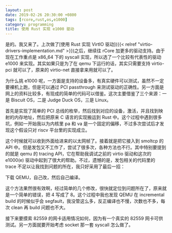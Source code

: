 ```yaml
---
layout: post
date: 2019-02-26 20:30:00 +0800
tags: [rcore,rust,os,e1000]
category: programming
title: 使用 Rust 实现 e1000 驱动
---
```


是的。我又来了。上次做了[使用 Rust 实现 VirtIO 驱动]({{< relref "virtio-drivers-implementation.md" >}})之后，继续往 rCore 加更多的驱动支持。由于现在工作重点是 x86_64 下的 syscall 实现，所以选了一个比较有代表性的驱动 e1000 来实现。其实如果只是为了在 qemu 下运行的话，其实只需要支持 virtio-pci 就可以了，原来的 virtio-net 直接拿来用就可以了。

为什么挑 e1000 呢，一方面是支持的设备多，有真实硬件可以测试，虽然不一定要裸机上跑，但是可以通过 PCI passthrough 来测试驱动的正确性。另一方面是网上的资料比较多，有现成的简单的代码可以借鉴。这次主要借鉴了三个来源：一是 Biscuit OS，二是 Judge Duck OS，三是 Linux。

首先是实现了简单的 PCI 总线的枚举，然后找到对应的设备，激活，并且找到映射的内存地址，然后把原来 C 语言的实现搬运到 Rust 中。这个过程中遇到很多坑，例如一开始我以为内核里 pa 和 va 是一个固定的偏移，不过多次尝试后才发现这个假设只对 riscv 平台里的实现成立。

这个时候就可以收到外面给进来的以太网帧了。接着就是把它接入到 smoltcp 的 API 中。但是发包又不工作了，尝试了很多次，各种方法也不行。其中特别要提到的就是 qemu 的 tracing API，它在帮助我调试之前的 virtio 驱动和这次的 e1000(e) 驱动中起到了很大的帮助。不过，遗憾的是，发包相关的代码里的 trace 不足以让我找到问题的所在，我只好采用了最后一招：

下载 QEMU，自己改，然后自己编译。

这个方法果然很有效啊，经过简单的几个修改，很快就定位到问题所在了，原来就是一个简单的错误，把 4 写成了 8。这个过程中我也发现 QEMU 在 incremental build 的时候似乎会 segfault，我没管这么多，反正编译也不慢，次数也不多，每次 clean 再 build 问题也不大。

接下来要摸索 82559 的网卡适用情况如何，因为有一个真实的 82559 网卡可供测试。另一方面就要开始考虑 socket 那一套 syscall 怎么做了。